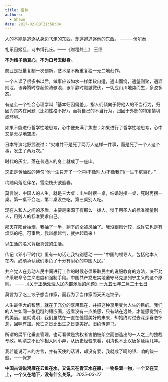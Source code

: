 ```yaml
---
title: 语丝
authors:
  - Shawn
date: 2017-02-08T21:58:04
---
```

人的本能是追逐从身边飞走的东西，却逃避追逐他的东西。 ———伏尔泰

礼乐囚姬旦，诗书缚孔丘。——《赠程处士》 王绩

**不为婊子动真心，不为口号去献身。**

商业是批量复制一次创新，艺术是不断重复独一无二地创作。

一个人读了很多书以后，做事应该如水一样柔软自适，遇山而绕，遇壑则聚，遇涯则泄，该奔腾时卷起惊涛骇浪，该平静时縠皱微伏，一切应山川地势而生，多姿多态。

有这么一个社会心理学叫「基本归因偏差」，指人们倾向于将他人的不当行为，归因为其内在问题（比如性格不好），而将自己的不当行为，归因于外部的特定情境或环境。


<!-- more -->

如果不能进行哲学性地思考，心中便充满了焦虑；如果进行了哲学性地思考，心中又是无尽地空虚。

日本导演北野武说过：“灾难并不是死了两万人这样一件事，而是死了一个人这个事，发生了两万次。”

时代的灰尘，落在普通人的身上就成了一座山。


这正是黄灿然的诗句“他一生只开了一个洞/不像别人/不像我们/一生千疮百孔。”

梅随风落忍伴冬，雪恋枝头欲迎春。

莫言说，中国人的人生，就是三大桌：出生时摆一桌，结婚时摆一桌，死时再摆一桌。第一桌不会吃，第二桌没空吃，第三桌别人吃。

现在人和人之间的矛盾，主要是来源于有那么一拨人，惯于用圣人的标准衡量别人，用贱人的标准要求自己。

那天在阳台抽烟，我抽了一半，剩下的全被风抽了。我没跟风计较，或许它也是有烦恼的吧。可事后，我越想越气，就抽起风来！

以生活的名义背叛真诚的生活。

传记《邓小平时代​》里有一句话让我特别感动 —— “中国的领导人，包括他本人在内，必须承认我们辜负了十分有耐心的中国人民。”

共产党人在劳动人民中间进行工作的时候必须采取民主的说服教育的方法，决不允许采取命令主义态度和强制手段。中国共产党忠实地遵守马克思列宁主义的这个原则。
—— [《关于正确处理人民内部矛盾的问题》一九五七年二月二十七日](https://github.com/weiyinfu/MaoZeDongAnthology)

莫言为了吃上饺子想当作家，而我为了当作家而天天吃饺子。

人生最伟大的智慧，就在于充分的享用现在，并把这种享用变为人生的目的。我们的人生如同一张粗糙的镶嵌画，近看没有一点美感，只有站在远处，才能感觉到它的美丽。这就说明，我们虽然在一直在憧憬美好的未来，却始终对过去深深眷恋怀念，回味有加。死亡之日比出生之日更美好。旧约传道书。 

所谓的扁平化垂直管理，也可看做是贪权者害怕被架空而创造出的一人之上的独裁专政。明清之不设宰相大同小异，从历史经验来看，明清也不比汉唐多延续几年。

我若能说万人的方言，并有天使的话语，却没有爱，我就成了鸣的锣、响的钹一般。——保罗 

**中国古诗说鸿雁在云鱼在水，又说云在青天水在瓶，一物系着一物，一个又在天上，一个又在地下，没有什么关系。**
*2025-03-27*